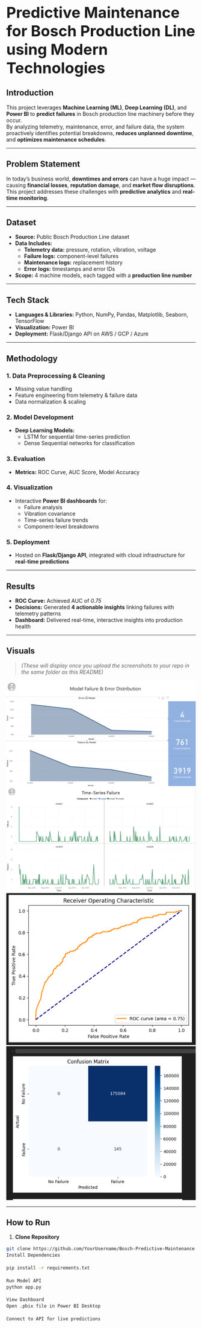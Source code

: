 <h1 style="font-size:40px;"> Predictive Maintenance for Bosch Production Line using Modern Technologies</h1>

## **Introduction**
This project leverages **Machine Learning (ML)**, **Deep Learning (DL)**, and **Power BI** to **predict failures** in Bosch production line machinery before they occur.  
By analyzing telemetry, maintenance, error, and failure data, the system proactively identifies potential breakdowns, **reduces unplanned downtime**, and **optimizes maintenance schedules**.

---

## **Problem Statement**
In today’s business world, **downtimes and errors** can have a huge impact — causing **financial losses**, **reputation damage**, and **market flow disruptions**.  
This project addresses these challenges with **predictive analytics** and **real-time monitoring**.

---

## **Dataset**
- **Source:** Public Bosch Production Line dataset  
- **Data Includes:**  
  - **Telemetry data:** pressure, rotation, vibration, voltage  
  - **Failure logs:** component-level failures  
  - **Maintenance logs:** replacement history  
  - **Error logs:** timestamps and error IDs  
- **Scope:** 4 machine models, each tagged with a **production line number**  

---

## **Tech Stack**
- **Languages & Libraries:** Python, NumPy, Pandas, Matplotlib, Seaborn, TensorFlow  
- **Visualization:** Power BI  
- **Deployment:** Flask/Django API on AWS / GCP / Azure  

---

## **Methodology**
### **1. Data Preprocessing & Cleaning**
- Missing value handling  
- Feature engineering from telemetry & failure data  
- Data normalization & scaling  

### **2. Model Development**
- **Deep Learning Models:**  
  - LSTM for sequential time-series prediction  
  - Dense Sequential networks for classification  

### **3. Evaluation**
- **Metrics:** ROC Curve, AUC Score, Model Accuracy  

### **4. Visualization**
- Interactive **Power BI dashboards** for:  
  - Failure analysis  
  - Vibration covariance  
  - Time-series failure trends  
  - Component-level breakdowns  

### **5. Deployment**
- Hosted on **Flask/Django API**, integrated with cloud infrastructure for **real-time predictions**  

---

## **Results**
- **ROC Curve:** Achieved AUC of *0.75*  
- **Decisions:** Generated **4 actionable insights** linking failures with telemetry patterns  
- **Dashboard:** Delivered real-time, interactive insights into production health  

---

## **Visuals**
> *(These will display once you upload the screenshots to your repo in the same folder as this README)*  

![Failure vs Error](Failure%20Vs%20Error%20.png)  
![Time-Series Failure Analysis](Time-Series%20Failure%20Analysis%20.png)  
![ROC Curve](ROC%20Curve%20.png)  
![Confusion Matrix](Confusion%20Matrix%20.png)  

---

## **How to Run**
1. **Clone Repository**
```bash
git clone https://github.com/YourUsername/Bosch-Predictive-Maintenance.git
Install Dependencies

pip install -r requirements.txt

Run Model API
python app.py

View Dashboard
Open .pbix file in Power BI Desktop

Connect to API for live predictions

